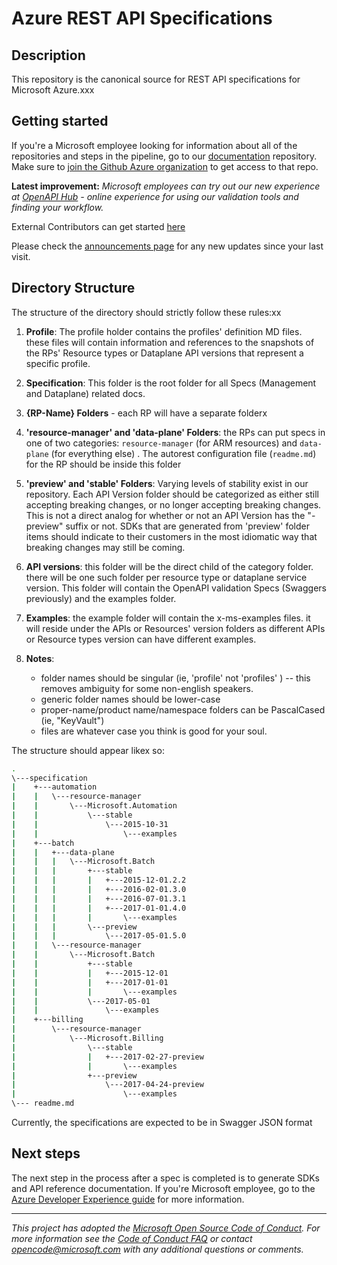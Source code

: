# Azure REST API Specifications

## Description

This repository is the canonical source for REST API specifications for Microsoft Azure.xxx

## Getting started
If you're a Microsoft employee looking for information about all of the repositories and steps in the pipeline, go to our [documentation](https://github.com/Azure/adx-documentation-pr/wiki) repository. Make sure to [join the Github Azure organization](http://aka.ms/azuregithub) to get access to that repo. 

<b>Latest improvement:</b><i> Microsoft employees can try out our new experience at [OpenAPI Hub](https://aka.ms/openapihub) - online experience for using our validation tools and finding your workflow.</i>

External Contributors can get started [here](https://github.com/Azure/azure-rest-api-specs/blob/master/documentation/Getting%20started%20with%20OpenAPI%20specifications.md)

Please check the [announcements page](https://github.com/Azure/azure-rest-api-specs/wiki/Announcements) for any new updates since your last visit.

## Directory Structure

The structure of the directory should strictly follow these rules:xx

1. **Profile**: The profile holder contains the profiles' definition MD files. these files will contain information and references to the snapshots of the RPs' Resource types or Dataplane API versions that represent a specific profile.

1. **Specification**: This folder is the root folder for all Specs (Management and Dataplane) related docs.

1. **{RP-Name} Folders** - each RP will have a separate folderx

1. **'resource-manager' and 'data-plane' Folders**: the RPs can put specs in one of two categories: `resource-manager` (for ARM resources) and `data-plane` (for everything else) . The autorest configuration file (`readme.md`) for the RP should be inside this folder

1. **'preview' and 'stable' Folders**: Varying levels of stability exist in our repository. Each API Version folder should be categorized as either still accepting breaking changes, or no longer accepting breaking changes. This is not a direct analog for whether or not an API Version has the "-preview" suffix or not. SDKs that are generated from 'preview' folder items should indicate to their customers in the most idiomatic way that breaking changes may still be coming.

1. **API versions**: this folder will be the direct child of the category folder. there will be one such folder per resource type or dataplane service version. This folder will contain the OpenAPI validation Specs (Swaggers previously) and the examples folder.

1. **Examples**: the example folder will contain the x-ms-examples files. it will reside under the APIs or Resources' version folders as different APIs or Resource types version can have different examples.

1. **Notes**:
    - folder names should be singular (ie, 'profile' not 'profiles' ) -- this removes ambiguity for some non-english speakers.
    - generic folder names should be lower-case
    - proper-name/product name/namespace folders can be PascalCased (ie, "KeyVault")
    - files are whatever case you think is good for your soul.


The structure should appear likex so:
```bash
.
\---specification
|    +---automation
|    |   \---resource-manager
|    |       \---Microsoft.Automation
|    |           \---stable
|    |               \---2015-10-31
|    |                   \---examples
|    +---batch
|    |   +---data-plane
|    |   |   \---Microsoft.Batch
|    |   |       +---stable
|    |   |       |   +---2015-12-01.2.2
|    |   |       |   +---2016-02-01.3.0
|    |   |       |   +---2016-07-01.3.1
|    |   |       |   +---2017-01-01.4.0
|    |   |       |       \---examples
|    |   |       \---preview
|    |   |           \---2017-05-01.5.0
|    |   \---resource-manager
|    |       \---Microsoft.Batch
|    |           +---stable
|    |           |   +---2015-12-01
|    |           |   +---2017-01-01
|    |           |       \---examples
|    |           \---2017-05-01
|    |               \---examples
|    +---billing
|        \---resource-manager
|            \---Microsoft.Billing
|                \---stable
|                |   +---2017-02-27-preview
|                |       \---examples
|                +---preview
|                    \---2017-04-24-preview
|                        \---examples
\--- readme.md
```

Currently, the specifications are expected to be in Swagger JSON format

## Next steps
The next step in the process after a spec is completed is to generate SDKs and API reference documentation. If you're Microsoft employee, go to the [Azure Developer Experience guide](https://github.com/Azure/adx-documentation-pr) for more information.

---
_This project has adopted the [Microsoft Open Source Code of Conduct](https://opensource.microsoft.com/codeofconduct/). For more information see the [Code of Conduct FAQ](https://opensource.microsoft.com/codeofconduct/faq/) or contact [opencode@microsoft.com](mailto:opencode@microsoft.com) with any additional questions or comments._
